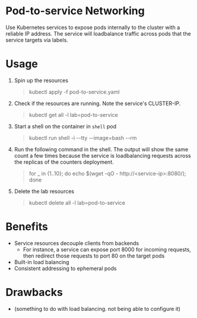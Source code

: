 # Pod-to-service Networking
Use Kubernetes services to expose pods internally to the cluster with a reliable IP address. The service will loadbalance traffic across pods that the service targets via labels.

# Usage
1. Spin up the resources
    > kubectl apply -f pod-to-service.yaml
1. Check if the resources are running. Note the service's CLUSTER-IP.
    > kubectl get all -l lab=pod-to-service
1. Start a shell on the container in `shell` pod
    > kubectl run shell -i --tty --image=bash --rm
1. Run the following command in the shell. The output will show the same count a few times because the service is loadbalancing requests across the replicas of the counters deployment.
    > for _ in {1..10}; do echo $(wget -qO - http://\<service-ip>:8080/); done
1. Delete the lab resources
    > kubectl delete all -l lab=pod-to-service

# Benefits
* Service resources decouple clients from backends
    * For instance, a service can expose port 8000 for incoming requests, then redirect those requests to port 80 on the target pods
* Built-in load balancing
* Consistent addressing to ephemeral pods

# Drawbacks
* (something to do with load balancing. not being able to configure it)